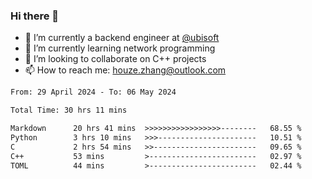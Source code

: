 ### Hi there 👋
- 🔭 I’m currently a backend engineer at [@ubisoft](https://github.com/ubisoft)
- 🌱 I’m currently learning network programming
- 👯 I’m looking to collaborate on C++ projects
- 📫 How to reach me: houze.zhang@outlook.com

<!--START_SECTION:waka-->

```txt
From: 29 April 2024 - To: 06 May 2024

Total Time: 30 hrs 11 mins

Markdown      20 hrs 41 mins  >>>>>>>>>>>>>>>>>--------   68.55 %
Python        3 hrs 10 mins   >>>----------------------   10.51 %
C             2 hrs 54 mins   >>-----------------------   09.65 %
C++           53 mins         >------------------------   02.97 %
TOML          44 mins         >------------------------   02.44 %
```

<!--END_SECTION:waka-->
